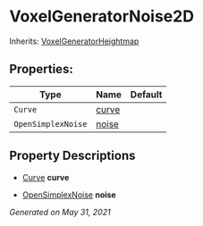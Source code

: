 # VoxelGeneratorNoise2D

Inherits: [VoxelGeneratorHeightmap](VoxelGeneratorHeightmap.md)




## Properties:


Type                | Name               | Default
------------------- | ------------------ | --------
`Curve`             | [curve](#i_curve)  |
`OpenSimplexNoise`  | [noise](#i_noise)  |
<p></p>

## Property Descriptions

- [Curve](https://docs.godotengine.org/en/stable/classes/class_curve.html)<span id="i_curve"></span> **curve**


- [OpenSimplexNoise](https://docs.godotengine.org/en/stable/classes/class_opensimplexnoise.html)<span id="i_noise"></span> **noise**


_Generated on May 31, 2021_
